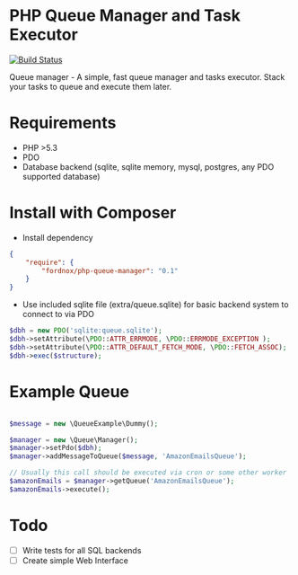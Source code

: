 PHP Queue Manager and Task Executor
=================

[![Build Status](https://travis-ci.org/fordnox/php-queue-manager.svg)](https://travis-ci.org/fordnox/php-queue-manager)

Queue manager - A simple, fast queue manager and tasks executor.
Stack your tasks to queue and execute them later.

Requirements
=================

* PHP >5.3
* PDO
* Database backend (sqlite, sqlite memory, mysql, postgres, any PDO supported database)


Install with Composer
=================

* Install dependency

```json
{
    "require": {
        "fordnox/php-queue-manager": "0.1"
    }
}
```

* Use included sqlite file (extra/queue.sqlite) for basic backend system to connect to via PDO

```php
$dbh = new PDO('sqlite:queue.sqlite');
$dbh->setAttribute(\PDO::ATTR_ERRMODE, \PDO::ERRMODE_EXCEPTION );
$dbh->setAttribute(\PDO::ATTR_DEFAULT_FETCH_MODE, \PDO::FETCH_ASSOC);
$dbh->exec($structure);
```

Example Queue
=================

```php

$message = new \QueueExample\Dummy();

$manager = new \Queue\Manager();
$manager->setPdo($dbh);
$manager->addMessageToQueue($message, 'AmazonEmailsQueue');

// Usually this call should be executed via cron or some other worker
$amazonEmails = $manager->getQueue('AmazonEmailsQueue');
$amazonEmails->execute();

```

Todo
=================

- [ ] Write tests for all SQL backends
- [ ] Create simple Web Interface